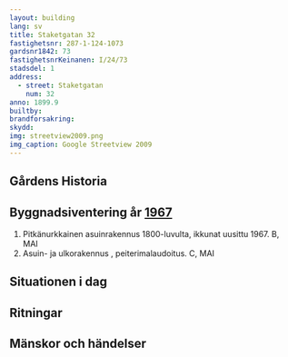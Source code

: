 ```yaml
---
layout: building
lang: sv
title: Staketgatan 32
fastighetsnr: 287-1-124-1073
gardsnr1842: 73
fastighetsnrKeinanen: I/24/73
stadsdel: 1
address:
  - street: Staketgatan
    num: 32
anno: 1899.9
builtby:
brandforsakring:
skydd:
img: streetview2009.png
img_caption: Google Streetview 2009
---
```


## Gårdens Historia


## Byggnadsiventering år <a href="/sources/keinanen_karki.pdf">1967</a>
1. Pitkänurkkainen asuinrakennus 1800-luvulta, ikkunat uusittu 1967. B, MAI
2. Asuin- ja ulkorakennus , peiterimalaudoitus. C, MAI


## Situationen i dag


## Ritningar


## Mänskor och händelser